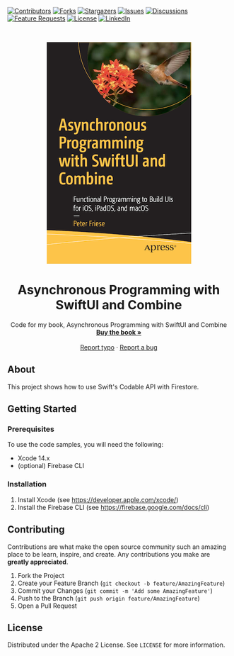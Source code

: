 <!-- PROJECT SHIELDS -->
[![Contributors][contributors-shield]][contributors-url]
[![Forks][forks-shield]][forks-url]
[![Stargazers][stars-shield]][stars-url]
[![Issues][issues-shield]][issues-url]
[![Discussions][discussions-shield]][discussions-url]
[![Feature Requests][featurerequest-shield]][featurerequest-url]
[![License][license-shield]][license-url]
[![LinkedIn][linkedin-shield]][linkedin-url]

<!-- PROJECT LOGO -->
<br />
<p align="center">
  <a href="https://github.com/peterfriese/Asynchronous-Programming-with-SwiftUI-and-Combine">
    <img src="images/9781484285718-L.png" alt="Logo">
  </a>

  <h1 align="center">Asynchronous Programming with SwiftUI and Combine</h1>

  <p align="center">
    Code for my book, Asynchronous Programming with SwiftUI and Combine
    <br />
    <a href="https://www.amazon.de/-/en/Peter-Friese/dp/1484285719/"><strong>Buy the book »</strong></a>
    <br />
    <br />
    <a href="https://github.com/peterfriese/Asynchronous-Programming-with-SwiftUI-and-Combine/issues/new?assignees=peterfriese&labels=typo&template=typo.md&title=%5BTYPO%5D">Report typo</a>
    ·
    <a href="https://github.com/peterfriese/Asynchronous-Programming-with-SwiftUI-and-Combine/issues/new?assignees=peterfriese&labels=&template=bug_report.md&title=">Report a bug</a>
  </p>
</p>


<!-- ABOUT THE PROJECT -->
## About

This project shows how to use Swift's Codable API with Firestore.


<!-- GETTING STARTED -->
## Getting Started

### Prerequisites

To use the code samples, you will need the following:
* Xcode 14.x
* (optional) Firebase CLI

### Installation

1. Install Xcode (see https://developer.apple.com/xcode/)
2. Install the Firebase CLI (see https://firebase.google.com/docs/cli)

<!-- CONTRIBUTING -->
## Contributing

Contributions are what make the open source community such an amazing place to be learn, inspire, and create. Any contributions you make are **greatly appreciated**.

1. Fork the Project
2. Create your Feature Branch (`git checkout -b feature/AmazingFeature`)
3. Commit your Changes (`git commit -m 'Add some AmazingFeature'`)
4. Push to the Branch (`git push origin feature/AmazingFeature`)
5. Open a Pull Request



<!-- LICENSE -->
## License

Distributed under the Apache 2 License. See `LICENSE` for more information.

<!-- MARKDOWN LINKS & IMAGES -->
<!-- https://www.markdownguide.org/basic-syntax/#reference-style-links -->
[contributors-shield]: https://img.shields.io/github/contributors/peterfriese/Swift-Firestore-Guide.svg?style=flat-square
[contributors-url]: https://github.com/peterfriese/Asynchronous-Programming-with-SwiftUI-and-Combine/graphs/contributors
[forks-shield]: https://img.shields.io/github/forks/peterfriese/Swift-Firestore-Guide.svg?style=flat-square
[forks-url]: https://github.com/peterfriese/Asynchronous-Programming-with-SwiftUI-and-Combine/network/members
[stars-shield]: https://img.shields.io/github/stars/peterfriese/Swift-Firestore-Guide.svg?style=flat-square
[stars-url]: https://github.com/peterfriese/Asynchronous-Programming-with-SwiftUI-and-Combine/stargazers
[issues-shield]: https://img.shields.io/github/issues/peterfriese/Swift-Firestore-Guide.svg?style=flat-square
[issues-url]: https://github.com/peterfriese/Asynchronous-Programming-with-SwiftUI-and-Combine/issues
[license-shield]: https://img.shields.io/github/license/peterfriese/Swift-Firestore-Guide.svg?style=flat-square
[license-url]: https://github.com/peterfriese/Asynchronous-Programming-with-SwiftUI-and-Combine/blob/master/LICENSE.txt

[linkedin-shield]: https://img.shields.io/badge/-LinkedIn-black.svg?style=flat-square&logo=linkedin&colorB=555
[linkedin-url]: https://www.linkedin.com/in/peterfriese
[product-screenshot]: images/screenshot.png

[swift-shield]: https://img.shields.io/badge/swift-5.3-FA7343?logo=swift&color=FA7343&style=flat-square
[swift-url]: https://swift.org

[xcode-shield]: https://img.shields.io/badge/xcode-12.5_beta-1575F9?logo=Xcode&style=flat-square
[xcode-url]: https://developer.apple.com/xcode/

[featurerequest-url]: https://github.com/peterfriese/Asynchronous-Programming-with-SwiftUI-and-Combine/issues/new?assignees=&labels=type%3A+feature+request&template=feature_request.md
[featurerequest-shield]: https://img.shields.io/github/issues/peterfriese/Swift-Firestore-Guide/feature-request?logo=github&style=flat-square
[discussions-url]: https://github.com/peterfriese/Asynchronous-Programming-with-SwiftUI-and-Combine/discussions
[discussions-shield]: https://img.shields.io/badge/discussions-brightgreen?logo=github&style=flat-square
